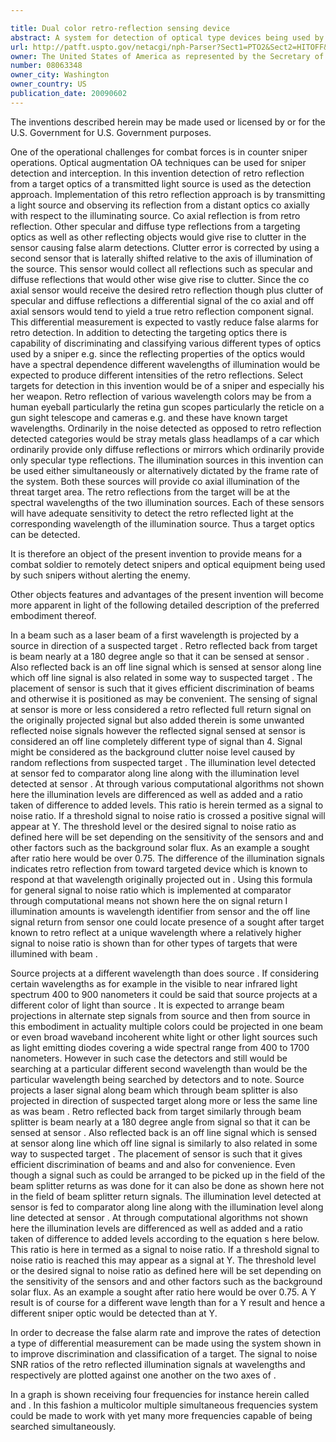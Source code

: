 ```yaml
---

title: Dual color retro-reflection sensing device
abstract: A system for detection of optical type devices being used by an enemy sniper subject without alerting the enemy is shown. A coherent laser beam of a wave length in the visible color range, is sent along an axis and passing through a beam splitter device. A detection means is arranged to generate a signal when it detects retro-reflections from the target optical devices or subject including clutter reflections in a 180 degree direction relative to axis. The detection means is coaxially mounted with the source of illumination with a second detection means off axis therefrom to generate a second detection signal when it detects clutter reflections from the target optical devices or subject. A comparator means forms a difference signal between the retro-reflected detection signal and the second detection signal and indicates when the difference signal exceeds a predetermined threshold.
url: http://patft.uspto.gov/netacgi/nph-Parser?Sect1=PTO2&Sect2=HITOFF&p=1&u=%2Fnetahtml%2FPTO%2Fsearch-adv.htm&r=1&f=G&l=50&d=PALL&S1=08063348&OS=08063348&RS=08063348
owner: The United States of America as represented by the Secretary of the Army
number: 08063348
owner_city: Washington
owner_country: US
publication_date: 20090602
---
```

The inventions described herein may be made used or licensed by or for the U.S. Government for U.S. Government purposes.

One of the operational challenges for combat forces is in counter sniper operations. Optical augmentation OA techniques can be used for sniper detection and interception. In this invention detection of retro reflection from a target optics of a transmitted light source is used as the detection approach. Implementation of this retro reflection approach is by transmitting a light source and observing its reflection from a distant optics co axially with respect to the illuminating source. Co axial reflection is from retro reflection. Other specular and diffuse type reflections from a targeting optics as well as other reflecting objects would give rise to clutter in the sensor causing false alarm detections. Clutter error is corrected by using a second sensor that is laterally shifted relative to the axis of illumination of the source. This sensor would collect all reflections such as specular and diffuse reflections that would other wise give rise to clutter. Since the co axial sensor would receive the desired retro reflection though plus clutter of specular and diffuse reflections a differential signal of the co axial and off axial sensors would tend to yield a true retro reflection component signal. This differential measurement is expected to vastly reduce false alarms for retro detection. In addition to detecting the targeting optics there is capability of discriminating and classifying various different types of optics used by a sniper e.g. since the reflecting properties of the optics would have a spectral dependence different wavelengths of illumination would be expected to produce different intensities of the retro reflections. Select targets for detection in this invention would be of a sniper and especially his her weapon. Retro reflection of various wavelength colors may be from a human eyeball particularly the retina gun scopes particularly the reticle on a gun sight telescope and cameras e.g. and these have known target wavelengths. Ordinarily in the noise detected as opposed to retro reflection detected categories would be stray metals glass headlamps of a car which ordinarily provide only diffuse reflections or mirrors which ordinarily provide only specular type reflections. The illumination sources in this invention can be used either simultaneously or alternatively dictated by the frame rate of the system. Both these sources will provide co axial illumination of the threat target area. The retro reflections from the target will be at the spectral wavelengths of the two illumination sources. Each of these sensors will have adequate sensitivity to detect the retro reflected light at the corresponding wavelength of the illumination source. Thus a target optics can be detected.

It is therefore an object of the present invention to provide means for a combat soldier to remotely detect snipers and optical equipment being used by such snipers without alerting the enemy.

Other objects features and advantages of the present invention will become more apparent in light of the following detailed description of the preferred embodiment thereof.

In a beam such as a laser beam of a first wavelength is projected by a source in direction of a suspected target . Retro reflected back from target is beam nearly at a 180 degree angle so that it can be sensed at sensor . Also reflected back is an off line signal which is sensed at sensor along line which off line signal is also related in some way to suspected target . The placement of sensor is such that it gives efficient discrimination of beams and otherwise it is positioned as may be convenient. The sensing of signal at sensor is more or less considered a retro reflected full return signal on the originally projected signal but also added therein is some unwanted reflected noise signals however the reflected signal sensed at sensor is considered an off line completely different type of signal than 4. Signal might be considered as the background clutter noise level caused by random reflections from suspected target . The illumination level detected at sensor fed to comparator along line along with the illumination level detected at sensor . At through various computational algorithms not shown here the illumination levels are differenced as well as added and a ratio taken of difference to added levels. This ratio is herein termed as a signal to noise ratio. If a threshold signal to noise ratio is crossed a positive signal will appear at Y. The threshold level or the desired signal to noise ratio as defined here will be set depending on the sensitivity of the sensors and and other factors such as the background solar flux. As an example a sought after ratio here would be over 0.75. The difference of the illumination signals indicates retro reflection from toward targeted device which is known to respond at that wavelength originally projected out in . Using this formula for general signal to noise ratio which is implemented at comparator through computational means not shown here the on signal return I illumination amounts is wavelength identifier from sensor and the off line signal return from sensor one could locate presence of a sought after target known to retro reflect at a unique wavelength where a relatively higher signal to noise ratio is shown than for other types of targets that were illumined with beam .

Source projects at a different wavelength than does source . If considering certain wavelengths as for example in the visible to near infrared light spectrum 400 to 900 nanometers it could be said that source projects at a different color of light than source . It is expected to arrange beam projections in alternate step signals from source and then from source in this embodiment in actuality multiple colors could be projected in one beam or even broad waveband incoherent white light or other light sources such as light emitting diodes covering a wide spectral range from 400 to 1700 nanometers. However in such case the detectors and still would be searching at a particular different second wavelength than would be the particular wavelength being searched by detectors and to note. Source projects a laser signal along beam which through beam splitter is also projected in direction of suspected target along more or less the same line as was beam . Retro reflected back from target similarly through beam splitter is beam nearly at a 180 degree angle from signal so that it can be sensed at sensor . Also reflected back is an off line signal which is sensed at sensor along line which off line signal is similarly to also related in some way to suspected target . The placement of sensor is such that it gives efficient discrimination of beams and and also for convenience. Even though a signal such as could be arranged to be picked up in the field of the beam splitter returns as was done for it can also be done as shown here not in the field of beam splitter return signals. The illumination level detected at sensor is fed to comparator along line along with the illumination level along line detected at sensor . At through computational algorithms not shown here the illumination levels are differenced as well as added and a ratio taken of difference to added levels according to the equation s here below. This ratio is here in termed as a signal to noise ratio. If a threshold signal to noise ratio is reached this may appear as a signal at Y. The threshold level or the desired signal to noise ratio as defined here will be set depending on the sensitivity of the sensors and and other factors such as the background solar flux. As an example a sought after ratio here would be over 0.75. A Y result is of course for a different wave length than for a Y result and hence a different sniper optic would be detected than at Y.

In order to decrease the false alarm rate and improve the rates of detection a type of differential measurement can be made using the system shown in to improve discrimination and classification of a target. The signal to noise SNR ratios of the retro reflected illumination signals at wavelengths and respectively are plotted against one another on the two axes of .

In a graph is shown receiving four frequencies for instance herein called and . In this fashion a multicolor multiple simultaneous frequencies system could be made to work with yet many more frequencies capable of being searched simultaneously.


